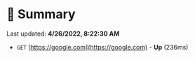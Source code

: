 # 📖 Summary
Last updated: **4/26/2022, 8:22:30 AM**

- `GET` [https://google.com](https://google.com) - **Up** (236ms)
